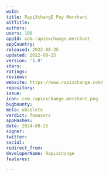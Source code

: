 ```yaml
---
wsId: 
title: RapiXchangE Pay Merchant
altTitle: 
authors: 
users: 100
appId: com.rapiexchange.merchant
appCountry: 
released: 2022-08-25
updated: 2022-08-25
version: '1.0'
stars: 
ratings: 
reviews: 
website: https://www.rapixchange.com/
repository: 
issue: 
icon: com.rapiexchange.merchant.png
bugbounty: 
meta: obsolete
verdict: fewusers
appHashes: 
date: 2024-08-15
signer: 
twitter: 
social: 
redirect_from: 
developerName: Rapixchange
features: 

---
```


